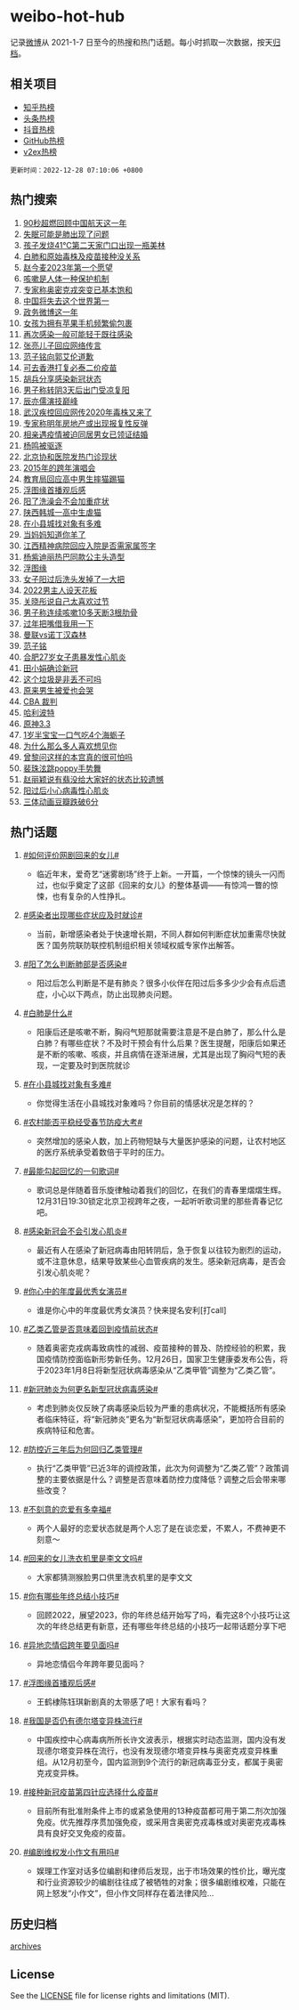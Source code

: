 # weibo-hot-hub

记录[微博](https://www.weibo.com)从 2021-1-7 日至今的热搜和热门话题。每小时抓取一次数据，按天[归档](archives)。

## 相关项目

- [知乎热榜](https://github.com/lonnyzhang423/zhihu-hot-hub)
- [头条热榜](https://github.com/lonnyzhang423/toutiao-hot-hub)
- [抖音热榜](https://github.com/lonnyzhang423/douyin-hot-hub)
- [GitHub热榜](https://github.com/lonnyzhang423/github-hot-hub)
- [v2ex热榜](https://github.com/lonnyzhang423/v2ex-hot-hub)


`更新时间：2022-12-28 07:10:06 +0800`

## 热门搜索

1. [90秒超燃回顾中国航天这一年](https://m.weibo.cn/search?containerid=100103type%3D1%26t%3D10%26q%3D%2390%E7%A7%92%E8%B6%85%E7%87%83%E5%9B%9E%E9%A1%BE%E4%B8%AD%E5%9B%BD%E8%88%AA%E5%A4%A9%E8%BF%99%E4%B8%80%E5%B9%B4%23&stream_entry_id=51&isnewpage=1&extparam=seat%3D1%26pos%3D0%26cate%3D10103%26filter_type%3Drealtimehot%26dgr%3D0%26c_type%3D51%26display_time%3D1672182605%26pre_seqid%3D16721826050980258182356&luicode=10000011&lfid=106003type%253D25%2526t%253D3%2526disable_hot%253D1%2526filter_type%253Drealtimehot)
1. [失眠可能是肺出现了问题](https://m.weibo.cn/search?containerid=100103type%3D1%26t%3D10%26q%3D%23%E5%A4%B1%E7%9C%A0%E5%8F%AF%E8%83%BD%E6%98%AF%E8%82%BA%E5%87%BA%E7%8E%B0%E4%BA%86%E9%97%AE%E9%A2%98%23&stream_entry_id=31&isnewpage=1&extparam=seat%3D1%26stream_entry_id%3D31%26flag%3D0%26cate%3D5001%26filter_type%3Drealtimehot%26q%3D%2523%25E5%25A4%25B1%25E7%259C%25A0%25E5%258F%25AF%25E8%2583%25BD%25E6%2598%25AF%25E8%2582%25BA%25E5%2587%25BA%25E7%258E%25B0%25E4%25BA%2586%25E9%2597%25AE%25E9%25A2%2598%2523%26realpos%3D1%26dgr%3D0%26pos%3D0%26band_rank%3D1%26lcate%3D5001%26c_type%3D31%26display_time%3D1672182605%26pre_seqid%3D16721826050980258182356&luicode=10000011&lfid=106003type%253D25%2526t%253D3%2526disable_hot%253D1%2526filter_type%253Drealtimehot)
1. [孩子发烧41℃第二天家门口出现一瓶美林](https://m.weibo.cn/search?containerid=100103type%3D1%26t%3D10%26q%3D%23%E5%AD%A9%E5%AD%90%E5%8F%91%E7%83%A741%E2%84%83%E7%AC%AC%E4%BA%8C%E5%A4%A9%E5%AE%B6%E9%97%A8%E5%8F%A3%E5%87%BA%E7%8E%B0%E4%B8%80%E7%93%B6%E7%BE%8E%E6%9E%97%23&stream_entry_id=31&isnewpage=1&extparam=seat%3D1%26stream_entry_id%3D31%26flag%3D2%26cate%3D5001%26filter_type%3Drealtimehot%26q%3D%2523%25E5%25AD%25A9%25E5%25AD%2590%25E5%258F%2591%25E7%2583%25A741%25E2%2584%2583%25E7%25AC%25AC%25E4%25BA%258C%25E5%25A4%25A9%25E5%25AE%25B6%25E9%2597%25A8%25E5%258F%25A3%25E5%2587%25BA%25E7%258E%25B0%25E4%25B8%2580%25E7%2593%25B6%25E7%25BE%258E%25E6%259E%2597%2523%26realpos%3D2%26dgr%3D0%26pos%3D1%26band_rank%3D2%26lcate%3D5001%26c_type%3D31%26display_time%3D1672182605%26pre_seqid%3D16721826050980258182356&luicode=10000011&lfid=106003type%253D25%2526t%253D3%2526disable_hot%253D1%2526filter_type%253Drealtimehot)
1. [白肺和原始毒株及疫苗接种没关系](https://m.weibo.cn/search?containerid=100103type%3D1%26t%3D10%26q%3D%23%E7%99%BD%E8%82%BA%E5%92%8C%E5%8E%9F%E5%A7%8B%E6%AF%92%E6%A0%AA%E5%8F%8A%E7%96%AB%E8%8B%97%E6%8E%A5%E7%A7%8D%E6%B2%A1%E5%85%B3%E7%B3%BB%23&stream_entry_id=31&isnewpage=1&extparam=seat%3D1%26stream_entry_id%3D31%26flag%3D0%26cate%3D5001%26filter_type%3Drealtimehot%26q%3D%2523%25E7%2599%25BD%25E8%2582%25BA%25E5%2592%258C%25E5%258E%259F%25E5%25A7%258B%25E6%25AF%2592%25E6%25A0%25AA%25E5%258F%258A%25E7%2596%25AB%25E8%258B%2597%25E6%258E%25A5%25E7%25A7%258D%25E6%25B2%25A1%25E5%2585%25B3%25E7%25B3%25BB%2523%26realpos%3D3%26dgr%3D0%26pos%3D2%26band_rank%3D3%26lcate%3D5001%26c_type%3D31%26display_time%3D1672182605%26pre_seqid%3D16721826050980258182356&luicode=10000011&lfid=106003type%253D25%2526t%253D3%2526disable_hot%253D1%2526filter_type%253Drealtimehot)
1. [赵今麦2023年第一个愿望](https://m.weibo.cn/search?containerid=100103type%3D1%26t%3D10%26q%3D%23%E8%B5%B5%E4%BB%8A%E9%BA%A62023%E5%B9%B4%E7%AC%AC%E4%B8%80%E4%B8%AA%E6%84%BF%E6%9C%9B%23&stream_entry_id=31&isnewpage=1&extparam=seat%3D1%26stream_entry_id%3D31%26cate%3D5001%26filter_type%3Drealtimehot%26q%3D%2523%25E8%25B5%25B5%25E4%25BB%258A%25E9%25BA%25A62023%25E5%25B9%25B4%25E7%25AC%25AC%25E4%25B8%2580%25E4%25B8%25AA%25E6%2584%25BF%25E6%259C%259B%2523%26dgr%3D0%26adid%3D176457%26pos%3D3%26band_rank%3D4%26topic_ad%3D1%26lcate%3D5001%26c_type%3D31%26display_time%3D1672182605%26pre_seqid%3D16721826050980258182356&luicode=10000011&lfid=106003type%253D25%2526t%253D3%2526disable_hot%253D1%2526filter_type%253Drealtimehot)
1. [咳嗽是人体一种保护机制](https://m.weibo.cn/search?containerid=100103type%3D1%26t%3D10%26q%3D%23%E5%92%B3%E5%97%BD%E6%98%AF%E4%BA%BA%E4%BD%93%E4%B8%80%E7%A7%8D%E4%BF%9D%E6%8A%A4%E6%9C%BA%E5%88%B6%23&stream_entry_id=31&isnewpage=1&extparam=seat%3D1%26stream_entry_id%3D31%26flag%3D1%26cate%3D5001%26filter_type%3Drealtimehot%26q%3D%2523%25E5%2592%25B3%25E5%2597%25BD%25E6%2598%25AF%25E4%25BA%25BA%25E4%25BD%2593%25E4%25B8%2580%25E7%25A7%258D%25E4%25BF%259D%25E6%258A%25A4%25E6%259C%25BA%25E5%2588%25B6%2523%26realpos%3D4%26dgr%3D0%26pos%3D4%26band_rank%3D4%26lcate%3D5001%26c_type%3D31%26display_time%3D1672182605%26pre_seqid%3D16721826050980258182356&luicode=10000011&lfid=106003type%253D25%2526t%253D3%2526disable_hot%253D1%2526filter_type%253Drealtimehot)
1. [专家称奥密克戎突变已基本饱和](https://m.weibo.cn/search?containerid=100103type%3D1%26t%3D10%26q%3D%23%E4%B8%93%E5%AE%B6%E7%A7%B0%E5%A5%A5%E5%AF%86%E5%85%8B%E6%88%8E%E7%AA%81%E5%8F%98%E5%B7%B2%E5%9F%BA%E6%9C%AC%E9%A5%B1%E5%92%8C%23&stream_entry_id=31&isnewpage=1&extparam=seat%3D1%26stream_entry_id%3D31%26flag%3D0%26cate%3D5001%26filter_type%3Drealtimehot%26q%3D%2523%25E4%25B8%2593%25E5%25AE%25B6%25E7%25A7%25B0%25E5%25A5%25A5%25E5%25AF%2586%25E5%2585%258B%25E6%2588%258E%25E7%25AA%2581%25E5%258F%2598%25E5%25B7%25B2%25E5%259F%25BA%25E6%259C%25AC%25E9%25A5%25B1%25E5%2592%258C%2523%26realpos%3D5%26dgr%3D0%26pos%3D5%26band_rank%3D5%26lcate%3D5001%26c_type%3D31%26display_time%3D1672182605%26pre_seqid%3D16721826050980258182356&luicode=10000011&lfid=106003type%253D25%2526t%253D3%2526disable_hot%253D1%2526filter_type%253Drealtimehot)
1. [中国将失去这个世界第一](https://m.weibo.cn/search?containerid=100103type%3D1%26t%3D10%26q%3D%23%E4%B8%AD%E5%9B%BD%E5%B0%86%E5%A4%B1%E5%8E%BB%E8%BF%99%E4%B8%AA%E4%B8%96%E7%95%8C%E7%AC%AC%E4%B8%80%23&stream_entry_id=31&isnewpage=1&extparam=seat%3D1%26stream_entry_id%3D31%26flag%3D2%26cate%3D5001%26filter_type%3Drealtimehot%26q%3D%2523%25E4%25B8%25AD%25E5%259B%25BD%25E5%25B0%2586%25E5%25A4%25B1%25E5%258E%25BB%25E8%25BF%2599%25E4%25B8%25AA%25E4%25B8%2596%25E7%2595%258C%25E7%25AC%25AC%25E4%25B8%2580%2523%26realpos%3D6%26dgr%3D0%26pos%3D6%26band_rank%3D6%26lcate%3D5001%26c_type%3D31%26display_time%3D1672182605%26pre_seqid%3D16721826050980258182356&luicode=10000011&lfid=106003type%253D25%2526t%253D3%2526disable_hot%253D1%2526filter_type%253Drealtimehot)
1. [政务微博这一年](https://m.weibo.cn/search?containerid=100103type%3D1%26t%3D10%26q%3D%23%E6%94%BF%E5%8A%A1%E5%BE%AE%E5%8D%9A%E8%BF%99%E4%B8%80%E5%B9%B4%23&stream_entry_id=31&isnewpage=1&extparam=seat%3D1%26stream_entry_id%3D31%26cate%3D5001%26filter_type%3Drealtimehot%26q%3D%2523%25E6%2594%25BF%25E5%258A%25A1%25E5%25BE%25AE%25E5%258D%259A%25E8%25BF%2599%25E4%25B8%2580%25E5%25B9%25B4%2523%26dgr%3D0%26adid%3D176443%26pos%3D7%26band_rank%3D7%26lcate%3D5001%26c_type%3D31%26display_time%3D1672182605%26pre_seqid%3D16721826050980258182356&luicode=10000011&lfid=106003type%253D25%2526t%253D3%2526disable_hot%253D1%2526filter_type%253Drealtimehot)
1. [女孩为拥有苹果手机频繁偷包裹](https://m.weibo.cn/search?containerid=100103type%3D1%26t%3D10%26q%3D%23%E5%A5%B3%E5%AD%A9%E4%B8%BA%E6%8B%A5%E6%9C%89%E8%8B%B9%E6%9E%9C%E6%89%8B%E6%9C%BA%E9%A2%91%E7%B9%81%E5%81%B7%E5%8C%85%E8%A3%B9%23&stream_entry_id=31&isnewpage=1&extparam=seat%3D1%26stream_entry_id%3D31%26flag%3D0%26cate%3D5001%26filter_type%3Drealtimehot%26q%3D%2523%25E5%25A5%25B3%25E5%25AD%25A9%25E4%25B8%25BA%25E6%258B%25A5%25E6%259C%2589%25E8%258B%25B9%25E6%259E%259C%25E6%2589%258B%25E6%259C%25BA%25E9%25A2%2591%25E7%25B9%2581%25E5%2581%25B7%25E5%258C%2585%25E8%25A3%25B9%2523%26realpos%3D7%26dgr%3D0%26pos%3D8%26band_rank%3D7%26lcate%3D5001%26c_type%3D31%26display_time%3D1672182605%26pre_seqid%3D16721826050980258182356&luicode=10000011&lfid=106003type%253D25%2526t%253D3%2526disable_hot%253D1%2526filter_type%253Drealtimehot)
1. [再次感染一般可能轻于既往感染](https://m.weibo.cn/search?containerid=100103type%3D1%26t%3D10%26q%3D%23%E5%86%8D%E6%AC%A1%E6%84%9F%E6%9F%93%E4%B8%80%E8%88%AC%E5%8F%AF%E8%83%BD%E8%BD%BB%E4%BA%8E%E6%97%A2%E5%BE%80%E6%84%9F%E6%9F%93%23&stream_entry_id=31&isnewpage=1&extparam=seat%3D1%26stream_entry_id%3D31%26flag%3D0%26cate%3D5001%26filter_type%3Drealtimehot%26q%3D%2523%25E5%2586%258D%25E6%25AC%25A1%25E6%2584%259F%25E6%259F%2593%25E4%25B8%2580%25E8%2588%25AC%25E5%258F%25AF%25E8%2583%25BD%25E8%25BD%25BB%25E4%25BA%258E%25E6%2597%25A2%25E5%25BE%2580%25E6%2584%259F%25E6%259F%2593%2523%26realpos%3D8%26dgr%3D0%26pos%3D9%26band_rank%3D8%26lcate%3D5001%26c_type%3D31%26display_time%3D1672182605%26pre_seqid%3D16721826050980258182356&luicode=10000011&lfid=106003type%253D25%2526t%253D3%2526disable_hot%253D1%2526filter_type%253Drealtimehot)
1. [张亮儿子回应网络传言](https://m.weibo.cn/search?containerid=100103type%3D1%26t%3D10%26q%3D%23%E5%BC%A0%E4%BA%AE%E5%84%BF%E5%AD%90%E5%9B%9E%E5%BA%94%E7%BD%91%E7%BB%9C%E4%BC%A0%E8%A8%80%23&stream_entry_id=31&isnewpage=1&extparam=seat%3D1%26stream_entry_id%3D31%26flag%3D2%26cate%3D5001%26filter_type%3Drealtimehot%26q%3D%2523%25E5%25BC%25A0%25E4%25BA%25AE%25E5%2584%25BF%25E5%25AD%2590%25E5%259B%259E%25E5%25BA%2594%25E7%25BD%2591%25E7%25BB%259C%25E4%25BC%25A0%25E8%25A8%2580%2523%26realpos%3D9%26dgr%3D0%26pos%3D10%26band_rank%3D9%26lcate%3D5001%26c_type%3D31%26display_time%3D1672182605%26pre_seqid%3D16721826050980258182356&luicode=10000011&lfid=106003type%253D25%2526t%253D3%2526disable_hot%253D1%2526filter_type%253Drealtimehot)
1. [范子铭向郭艾伦道歉](https://m.weibo.cn/search?containerid=100103type%3D1%26t%3D10%26q%3D%23%E8%8C%83%E5%AD%90%E9%93%AD%E5%90%91%E9%83%AD%E8%89%BE%E4%BC%A6%E9%81%93%E6%AD%89%23&stream_entry_id=31&isnewpage=1&extparam=seat%3D1%26stream_entry_id%3D31%26flag%3D0%26cate%3D5001%26filter_type%3Drealtimehot%26q%3D%2523%25E8%258C%2583%25E5%25AD%2590%25E9%2593%25AD%25E5%2590%2591%25E9%2583%25AD%25E8%2589%25BE%25E4%25BC%25A6%25E9%2581%2593%25E6%25AD%2589%2523%26realpos%3D10%26dgr%3D0%26pos%3D11%26band_rank%3D10%26lcate%3D5001%26c_type%3D31%26display_time%3D1672182605%26pre_seqid%3D16721826050980258182356&luicode=10000011&lfid=106003type%253D25%2526t%253D3%2526disable_hot%253D1%2526filter_type%253Drealtimehot)
1. [可去香港打复必泰二价疫苗](https://m.weibo.cn/search?containerid=100103type%3D1%26t%3D10%26q%3D%23%E5%8F%AF%E5%8E%BB%E9%A6%99%E6%B8%AF%E6%89%93%E5%A4%8D%E5%BF%85%E6%B3%B0%E4%BA%8C%E4%BB%B7%E7%96%AB%E8%8B%97%23&stream_entry_id=31&isnewpage=1&extparam=seat%3D1%26stream_entry_id%3D31%26flag%3D1%26cate%3D5001%26filter_type%3Drealtimehot%26q%3D%2523%25E5%258F%25AF%25E5%258E%25BB%25E9%25A6%2599%25E6%25B8%25AF%25E6%2589%2593%25E5%25A4%258D%25E5%25BF%2585%25E6%25B3%25B0%25E4%25BA%258C%25E4%25BB%25B7%25E7%2596%25AB%25E8%258B%2597%2523%26realpos%3D11%26dgr%3D0%26pos%3D12%26band_rank%3D11%26lcate%3D5001%26c_type%3D31%26display_time%3D1672182605%26pre_seqid%3D16721826050980258182356&luicode=10000011&lfid=106003type%253D25%2526t%253D3%2526disable_hot%253D1%2526filter_type%253Drealtimehot)
1. [胡兵分享感染新冠状态](https://m.weibo.cn/search?containerid=100103type%3D1%26t%3D10%26q%3D%23%E8%83%A1%E5%85%B5%E5%88%86%E4%BA%AB%E6%84%9F%E6%9F%93%E6%96%B0%E5%86%A0%E7%8A%B6%E6%80%81%23&stream_entry_id=31&isnewpage=1&extparam=seat%3D1%26stream_entry_id%3D31%26flag%3D1%26cate%3D5001%26filter_type%3Drealtimehot%26q%3D%2523%25E8%2583%25A1%25E5%2585%25B5%25E5%2588%2586%25E4%25BA%25AB%25E6%2584%259F%25E6%259F%2593%25E6%2596%25B0%25E5%2586%25A0%25E7%258A%25B6%25E6%2580%2581%2523%26realpos%3D12%26dgr%3D0%26pos%3D13%26band_rank%3D12%26lcate%3D5001%26c_type%3D31%26display_time%3D1672182605%26pre_seqid%3D16721826050980258182356&luicode=10000011&lfid=106003type%253D25%2526t%253D3%2526disable_hot%253D1%2526filter_type%253Drealtimehot)
1. [男子称转阴3天后出门受凉复阳](https://m.weibo.cn/search?containerid=100103type%3D1%26t%3D10%26q%3D%23%E7%94%B7%E5%AD%90%E7%A7%B0%E8%BD%AC%E9%98%B43%E5%A4%A9%E5%90%8E%E5%87%BA%E9%97%A8%E5%8F%97%E5%87%89%E5%A4%8D%E9%98%B3%23&stream_entry_id=31&isnewpage=1&extparam=seat%3D1%26stream_entry_id%3D31%26flag%3D0%26cate%3D5001%26filter_type%3Drealtimehot%26q%3D%2523%25E7%2594%25B7%25E5%25AD%2590%25E7%25A7%25B0%25E8%25BD%25AC%25E9%2598%25B43%25E5%25A4%25A9%25E5%2590%258E%25E5%2587%25BA%25E9%2597%25A8%25E5%258F%2597%25E5%2587%2589%25E5%25A4%258D%25E9%2598%25B3%2523%26realpos%3D13%26dgr%3D0%26pos%3D14%26band_rank%3D13%26lcate%3D5001%26c_type%3D31%26display_time%3D1672182605%26pre_seqid%3D16721826050980258182356&luicode=10000011&lfid=106003type%253D25%2526t%253D3%2526disable_hot%253D1%2526filter_type%253Drealtimehot)
1. [辰亦儒演技巅峰](https://m.weibo.cn/search?containerid=100103type%3D1%26t%3D10%26q%3D%23%E8%BE%B0%E4%BA%A6%E5%84%92%E6%BC%94%E6%8A%80%E5%B7%85%E5%B3%B0%23&stream_entry_id=31&isnewpage=1&extparam=seat%3D1%26stream_entry_id%3D31%26flag%3D0%26cate%3D5001%26filter_type%3Drealtimehot%26q%3D%2523%25E8%25BE%25B0%25E4%25BA%25A6%25E5%2584%2592%25E6%25BC%2594%25E6%258A%2580%25E5%25B7%2585%25E5%25B3%25B0%2523%26realpos%3D14%26dgr%3D0%26pos%3D15%26band_rank%3D14%26lcate%3D5001%26c_type%3D31%26display_time%3D1672182605%26pre_seqid%3D16721826050980258182356&luicode=10000011&lfid=106003type%253D25%2526t%253D3%2526disable_hot%253D1%2526filter_type%253Drealtimehot)
1. [武汉疾控回应网传2020年毒株又来了](https://m.weibo.cn/search?containerid=100103type%3D1%26t%3D10%26q%3D%23%E6%AD%A6%E6%B1%89%E7%96%BE%E6%8E%A7%E5%9B%9E%E5%BA%94%E7%BD%91%E4%BC%A02020%E5%B9%B4%E6%AF%92%E6%A0%AA%E5%8F%88%E6%9D%A5%E4%BA%86%23&stream_entry_id=31&isnewpage=1&extparam=seat%3D1%26stream_entry_id%3D31%26flag%3D0%26cate%3D5001%26filter_type%3Drealtimehot%26q%3D%2523%25E6%25AD%25A6%25E6%25B1%2589%25E7%2596%25BE%25E6%258E%25A7%25E5%259B%259E%25E5%25BA%2594%25E7%25BD%2591%25E4%25BC%25A02020%25E5%25B9%25B4%25E6%25AF%2592%25E6%25A0%25AA%25E5%258F%2588%25E6%259D%25A5%25E4%25BA%2586%2523%26realpos%3D15%26dgr%3D0%26pos%3D16%26band_rank%3D15%26lcate%3D5001%26c_type%3D31%26display_time%3D1672182605%26pre_seqid%3D16721826050980258182356&luicode=10000011&lfid=106003type%253D25%2526t%253D3%2526disable_hot%253D1%2526filter_type%253Drealtimehot)
1. [专家称明年房地产或出现报复性反弹](https://m.weibo.cn/search?containerid=100103type%3D1%26t%3D10%26q%3D%23%E4%B8%93%E5%AE%B6%E7%A7%B0%E6%98%8E%E5%B9%B4%E6%88%BF%E5%9C%B0%E4%BA%A7%E6%88%96%E5%87%BA%E7%8E%B0%E6%8A%A5%E5%A4%8D%E6%80%A7%E5%8F%8D%E5%BC%B9%23&stream_entry_id=31&isnewpage=1&extparam=seat%3D1%26stream_entry_id%3D31%26flag%3D0%26cate%3D5001%26filter_type%3Drealtimehot%26q%3D%2523%25E4%25B8%2593%25E5%25AE%25B6%25E7%25A7%25B0%25E6%2598%258E%25E5%25B9%25B4%25E6%2588%25BF%25E5%259C%25B0%25E4%25BA%25A7%25E6%2588%2596%25E5%2587%25BA%25E7%258E%25B0%25E6%258A%25A5%25E5%25A4%258D%25E6%2580%25A7%25E5%258F%258D%25E5%25BC%25B9%2523%26realpos%3D16%26dgr%3D0%26pos%3D17%26band_rank%3D16%26lcate%3D5001%26c_type%3D31%26display_time%3D1672182605%26pre_seqid%3D16721826050980258182356&luicode=10000011&lfid=106003type%253D25%2526t%253D3%2526disable_hot%253D1%2526filter_type%253Drealtimehot)
1. [相亲遇疫情被迫同居男女已领证结婚](https://m.weibo.cn/search?containerid=100103type%3D1%26t%3D10%26q%3D%23%E7%9B%B8%E4%BA%B2%E9%81%87%E7%96%AB%E6%83%85%E8%A2%AB%E8%BF%AB%E5%90%8C%E5%B1%85%E7%94%B7%E5%A5%B3%E5%B7%B2%E9%A2%86%E8%AF%81%E7%BB%93%E5%A9%9A%23&stream_entry_id=31&isnewpage=1&extparam=seat%3D1%26stream_entry_id%3D31%26flag%3D0%26cate%3D5001%26filter_type%3Drealtimehot%26q%3D%2523%25E7%259B%25B8%25E4%25BA%25B2%25E9%2581%2587%25E7%2596%25AB%25E6%2583%2585%25E8%25A2%25AB%25E8%25BF%25AB%25E5%2590%258C%25E5%25B1%2585%25E7%2594%25B7%25E5%25A5%25B3%25E5%25B7%25B2%25E9%25A2%2586%25E8%25AF%2581%25E7%25BB%2593%25E5%25A9%259A%2523%26realpos%3D17%26dgr%3D0%26pos%3D18%26band_rank%3D17%26lcate%3D5001%26c_type%3D31%26display_time%3D1672182605%26pre_seqid%3D16721826050980258182356&luicode=10000011&lfid=106003type%253D25%2526t%253D3%2526disable_hot%253D1%2526filter_type%253Drealtimehot)
1. [杨鸣被驱逐](https://m.weibo.cn/search?containerid=100103type%3D1%26t%3D10%26q%3D%23%E6%9D%A8%E9%B8%A3%E8%A2%AB%E9%A9%B1%E9%80%90%23&stream_entry_id=31&isnewpage=1&extparam=seat%3D1%26stream_entry_id%3D31%26flag%3D0%26cate%3D5001%26filter_type%3Drealtimehot%26q%3D%2523%25E6%259D%25A8%25E9%25B8%25A3%25E8%25A2%25AB%25E9%25A9%25B1%25E9%2580%2590%2523%26realpos%3D18%26dgr%3D0%26pos%3D19%26band_rank%3D18%26lcate%3D5001%26c_type%3D31%26display_time%3D1672182605%26pre_seqid%3D16721826050980258182356&luicode=10000011&lfid=106003type%253D25%2526t%253D3%2526disable_hot%253D1%2526filter_type%253Drealtimehot)
1. [北京协和医院发热门诊现状](https://m.weibo.cn/search?containerid=100103type%3D1%26t%3D10%26q%3D%23%E5%8C%97%E4%BA%AC%E5%8D%8F%E5%92%8C%E5%8C%BB%E9%99%A2%E5%8F%91%E7%83%AD%E9%97%A8%E8%AF%8A%E7%8E%B0%E7%8A%B6%23&stream_entry_id=31&isnewpage=1&extparam=seat%3D1%26stream_entry_id%3D31%26flag%3D0%26cate%3D5001%26filter_type%3Drealtimehot%26q%3D%2523%25E5%258C%2597%25E4%25BA%25AC%25E5%258D%258F%25E5%2592%258C%25E5%258C%25BB%25E9%2599%25A2%25E5%258F%2591%25E7%2583%25AD%25E9%2597%25A8%25E8%25AF%258A%25E7%258E%25B0%25E7%258A%25B6%2523%26realpos%3D19%26dgr%3D0%26pos%3D20%26band_rank%3D19%26lcate%3D5001%26c_type%3D31%26display_time%3D1672182605%26pre_seqid%3D16721826050980258182356&luicode=10000011&lfid=106003type%253D25%2526t%253D3%2526disable_hot%253D1%2526filter_type%253Drealtimehot)
1. [2015年的跨年演唱会](https://m.weibo.cn/search?containerid=100103type%3D1%26t%3D10%26q%3D%232015%E5%B9%B4%E7%9A%84%E8%B7%A8%E5%B9%B4%E6%BC%94%E5%94%B1%E4%BC%9A%23&stream_entry_id=31&isnewpage=1&extparam=seat%3D1%26stream_entry_id%3D31%26flag%3D0%26cate%3D5001%26filter_type%3Drealtimehot%26q%3D%25232015%25E5%25B9%25B4%25E7%259A%2584%25E8%25B7%25A8%25E5%25B9%25B4%25E6%25BC%2594%25E5%2594%25B1%25E4%25BC%259A%2523%26realpos%3D20%26dgr%3D0%26pos%3D21%26band_rank%3D20%26lcate%3D5001%26c_type%3D31%26display_time%3D1672182605%26pre_seqid%3D16721826050980258182356&luicode=10000011&lfid=106003type%253D25%2526t%253D3%2526disable_hot%253D1%2526filter_type%253Drealtimehot)
1. [教育局回应高中男生摔猫踢猫](https://m.weibo.cn/search?containerid=100103type%3D1%26t%3D10%26q%3D%23%E6%95%99%E8%82%B2%E5%B1%80%E5%9B%9E%E5%BA%94%E9%AB%98%E4%B8%AD%E7%94%B7%E7%94%9F%E6%91%94%E7%8C%AB%E8%B8%A2%E7%8C%AB%23&stream_entry_id=31&isnewpage=1&extparam=seat%3D1%26stream_entry_id%3D31%26flag%3D0%26cate%3D5001%26filter_type%3Drealtimehot%26q%3D%2523%25E6%2595%2599%25E8%2582%25B2%25E5%25B1%2580%25E5%259B%259E%25E5%25BA%2594%25E9%25AB%2598%25E4%25B8%25AD%25E7%2594%25B7%25E7%2594%259F%25E6%2591%2594%25E7%258C%25AB%25E8%25B8%25A2%25E7%258C%25AB%2523%26realpos%3D21%26dgr%3D0%26pos%3D22%26band_rank%3D21%26lcate%3D5001%26c_type%3D31%26display_time%3D1672182605%26pre_seqid%3D16721826050980258182356&luicode=10000011&lfid=106003type%253D25%2526t%253D3%2526disable_hot%253D1%2526filter_type%253Drealtimehot)
1. [浮图缘首播观后感](https://m.weibo.cn/search?containerid=100103type%3D1%26t%3D10%26q%3D%23%E6%B5%AE%E5%9B%BE%E7%BC%98%E9%A6%96%E6%92%AD%E8%A7%82%E5%90%8E%E6%84%9F%23&stream_entry_id=31&isnewpage=1&extparam=seat%3D1%26stream_entry_id%3D31%26flag%3D0%26cate%3D5001%26filter_type%3Drealtimehot%26q%3D%2523%25E6%25B5%25AE%25E5%259B%25BE%25E7%25BC%2598%25E9%25A6%2596%25E6%2592%25AD%25E8%25A7%2582%25E5%2590%258E%25E6%2584%259F%2523%26realpos%3D22%26dgr%3D0%26pos%3D23%26band_rank%3D22%26lcate%3D5001%26c_type%3D31%26display_time%3D1672182605%26pre_seqid%3D16721826050980258182356&luicode=10000011&lfid=106003type%253D25%2526t%253D3%2526disable_hot%253D1%2526filter_type%253Drealtimehot)
1. [阳了洗澡会不会加重症状](https://m.weibo.cn/search?containerid=100103type%3D1%26t%3D10%26q%3D%23%E9%98%B3%E4%BA%86%E6%B4%97%E6%BE%A1%E4%BC%9A%E4%B8%8D%E4%BC%9A%E5%8A%A0%E9%87%8D%E7%97%87%E7%8A%B6%23&stream_entry_id=31&isnewpage=1&extparam=seat%3D1%26stream_entry_id%3D31%26flag%3D0%26cate%3D5001%26filter_type%3Drealtimehot%26q%3D%2523%25E9%2598%25B3%25E4%25BA%2586%25E6%25B4%2597%25E6%25BE%25A1%25E4%25BC%259A%25E4%25B8%258D%25E4%25BC%259A%25E5%258A%25A0%25E9%2587%258D%25E7%2597%2587%25E7%258A%25B6%2523%26realpos%3D23%26dgr%3D0%26pos%3D24%26band_rank%3D23%26lcate%3D5001%26c_type%3D31%26display_time%3D1672182605%26pre_seqid%3D16721826050980258182356&luicode=10000011&lfid=106003type%253D25%2526t%253D3%2526disable_hot%253D1%2526filter_type%253Drealtimehot)
1. [陕西韩城一高中生虐猫](https://m.weibo.cn/search?containerid=100103type%3D1%26t%3D10%26q%3D%23%E9%99%95%E8%A5%BF%E9%9F%A9%E5%9F%8E%E4%B8%80%E9%AB%98%E4%B8%AD%E7%94%9F%E8%99%90%E7%8C%AB%23&stream_entry_id=31&isnewpage=1&extparam=seat%3D1%26stream_entry_id%3D31%26flag%3D0%26cate%3D5001%26filter_type%3Drealtimehot%26q%3D%2523%25E9%2599%2595%25E8%25A5%25BF%25E9%259F%25A9%25E5%259F%258E%25E4%25B8%2580%25E9%25AB%2598%25E4%25B8%25AD%25E7%2594%259F%25E8%2599%2590%25E7%258C%25AB%2523%26realpos%3D24%26dgr%3D0%26pos%3D25%26band_rank%3D24%26lcate%3D5001%26c_type%3D31%26display_time%3D1672182605%26pre_seqid%3D16721826050980258182356&luicode=10000011&lfid=106003type%253D25%2526t%253D3%2526disable_hot%253D1%2526filter_type%253Drealtimehot)
1. [在小县城找对象有多难](https://m.weibo.cn/search?containerid=100103type%3D1%26t%3D10%26q%3D%23%E5%9C%A8%E5%B0%8F%E5%8E%BF%E5%9F%8E%E6%89%BE%E5%AF%B9%E8%B1%A1%E6%9C%89%E5%A4%9A%E9%9A%BE%23&stream_entry_id=31&isnewpage=1&extparam=seat%3D1%26stream_entry_id%3D31%26flag%3D0%26cate%3D5001%26filter_type%3Drealtimehot%26q%3D%2523%25E5%259C%25A8%25E5%25B0%258F%25E5%258E%25BF%25E5%259F%258E%25E6%2589%25BE%25E5%25AF%25B9%25E8%25B1%25A1%25E6%259C%2589%25E5%25A4%259A%25E9%259A%25BE%2523%26realpos%3D25%26dgr%3D0%26pos%3D26%26band_rank%3D25%26lcate%3D5001%26c_type%3D31%26display_time%3D1672182605%26pre_seqid%3D16721826050980258182356&luicode=10000011&lfid=106003type%253D25%2526t%253D3%2526disable_hot%253D1%2526filter_type%253Drealtimehot)
1. [当妈妈知道你羊了](https://m.weibo.cn/search?containerid=100103type%3D1%26t%3D10%26q%3D%23%E5%BD%93%E5%A6%88%E5%A6%88%E7%9F%A5%E9%81%93%E4%BD%A0%E7%BE%8A%E4%BA%86%23&stream_entry_id=31&isnewpage=1&extparam=seat%3D1%26stream_entry_id%3D31%26flag%3D0%26cate%3D5001%26filter_type%3Drealtimehot%26q%3D%2523%25E5%25BD%2593%25E5%25A6%2588%25E5%25A6%2588%25E7%259F%25A5%25E9%2581%2593%25E4%25BD%25A0%25E7%25BE%258A%25E4%25BA%2586%2523%26realpos%3D26%26dgr%3D0%26pos%3D27%26band_rank%3D26%26lcate%3D5001%26c_type%3D31%26display_time%3D1672182605%26pre_seqid%3D16721826050980258182356&luicode=10000011&lfid=106003type%253D25%2526t%253D3%2526disable_hot%253D1%2526filter_type%253Drealtimehot)
1. [江西精神病院回应入院是否需家属签字](https://m.weibo.cn/search?containerid=100103type%3D1%26t%3D10%26q%3D%23%E6%B1%9F%E8%A5%BF%E7%B2%BE%E7%A5%9E%E7%97%85%E9%99%A2%E5%9B%9E%E5%BA%94%E5%85%A5%E9%99%A2%E6%98%AF%E5%90%A6%E9%9C%80%E5%AE%B6%E5%B1%9E%E7%AD%BE%E5%AD%97%23&stream_entry_id=31&isnewpage=1&extparam=seat%3D1%26stream_entry_id%3D31%26flag%3D0%26cate%3D5001%26filter_type%3Drealtimehot%26q%3D%2523%25E6%25B1%259F%25E8%25A5%25BF%25E7%25B2%25BE%25E7%25A5%259E%25E7%2597%2585%25E9%2599%25A2%25E5%259B%259E%25E5%25BA%2594%25E5%2585%25A5%25E9%2599%25A2%25E6%2598%25AF%25E5%2590%25A6%25E9%259C%2580%25E5%25AE%25B6%25E5%25B1%259E%25E7%25AD%25BE%25E5%25AD%2597%2523%26realpos%3D27%26dgr%3D0%26pos%3D28%26band_rank%3D27%26lcate%3D5001%26c_type%3D31%26display_time%3D1672182605%26pre_seqid%3D16721826050980258182356&luicode=10000011&lfid=106003type%253D25%2526t%253D3%2526disable_hot%253D1%2526filter_type%253Drealtimehot)
1. [杨紫迪丽热巴同款公主头造型](https://m.weibo.cn/search?containerid=100103type%3D1%26t%3D10%26q%3D%23%E6%9D%A8%E7%B4%AB%E8%BF%AA%E4%B8%BD%E7%83%AD%E5%B7%B4%E5%90%8C%E6%AC%BE%E5%85%AC%E4%B8%BB%E5%A4%B4%E9%80%A0%E5%9E%8B%23&stream_entry_id=31&isnewpage=1&extparam=seat%3D1%26stream_entry_id%3D31%26flag%3D0%26cate%3D5001%26filter_type%3Drealtimehot%26q%3D%2523%25E6%259D%25A8%25E7%25B4%25AB%25E8%25BF%25AA%25E4%25B8%25BD%25E7%2583%25AD%25E5%25B7%25B4%25E5%2590%258C%25E6%25AC%25BE%25E5%2585%25AC%25E4%25B8%25BB%25E5%25A4%25B4%25E9%2580%25A0%25E5%259E%258B%2523%26realpos%3D28%26dgr%3D0%26pos%3D29%26band_rank%3D28%26lcate%3D5001%26c_type%3D31%26display_time%3D1672182605%26pre_seqid%3D16721826050980258182356&luicode=10000011&lfid=106003type%253D25%2526t%253D3%2526disable_hot%253D1%2526filter_type%253Drealtimehot)
1. [浮图缘](https://m.weibo.cn/search?containerid=100103type%3D1%26t%3D10%26q%3D%E6%B5%AE%E5%9B%BE%E7%BC%98&stream_entry_id=31&isnewpage=1&extparam=seat%3D1%26stream_entry_id%3D31%26flag%3D0%26cate%3D5001%26filter_type%3Drealtimehot%26q%3D%25E6%25B5%25AE%25E5%259B%25BE%25E7%25BC%2598%26realpos%3D29%26dgr%3D0%26pos%3D30%26band_rank%3D29%26lcate%3D5001%26c_type%3D31%26display_time%3D1672182605%26pre_seqid%3D16721826050980258182356&luicode=10000011&lfid=106003type%253D25%2526t%253D3%2526disable_hot%253D1%2526filter_type%253Drealtimehot)
1. [女子阳过后洗头发掉了一大把](https://m.weibo.cn/search?containerid=100103type%3D1%26t%3D10%26q%3D%23%E5%A5%B3%E5%AD%90%E9%98%B3%E8%BF%87%E5%90%8E%E6%B4%97%E5%A4%B4%E5%8F%91%E6%8E%89%E4%BA%86%E4%B8%80%E5%A4%A7%E6%8A%8A%23&stream_entry_id=31&isnewpage=1&extparam=seat%3D1%26stream_entry_id%3D31%26flag%3D0%26cate%3D5001%26filter_type%3Drealtimehot%26q%3D%2523%25E5%25A5%25B3%25E5%25AD%2590%25E9%2598%25B3%25E8%25BF%2587%25E5%2590%258E%25E6%25B4%2597%25E5%25A4%25B4%25E5%258F%2591%25E6%258E%2589%25E4%25BA%2586%25E4%25B8%2580%25E5%25A4%25A7%25E6%258A%258A%2523%26realpos%3D30%26dgr%3D0%26pos%3D31%26band_rank%3D30%26lcate%3D5001%26c_type%3D31%26display_time%3D1672182605%26pre_seqid%3D16721826050980258182356&luicode=10000011&lfid=106003type%253D25%2526t%253D3%2526disable_hot%253D1%2526filter_type%253Drealtimehot)
1. [2022男主人设天花板](https://m.weibo.cn/search?containerid=100103type%3D1%26t%3D10%26q%3D%232022%E7%94%B7%E4%B8%BB%E4%BA%BA%E8%AE%BE%E5%A4%A9%E8%8A%B1%E6%9D%BF%23&stream_entry_id=31&isnewpage=1&extparam=seat%3D1%26stream_entry_id%3D31%26flag%3D0%26cate%3D5001%26filter_type%3Drealtimehot%26q%3D%25232022%25E7%2594%25B7%25E4%25B8%25BB%25E4%25BA%25BA%25E8%25AE%25BE%25E5%25A4%25A9%25E8%258A%25B1%25E6%259D%25BF%2523%26realpos%3D31%26dgr%3D0%26pos%3D32%26band_rank%3D31%26lcate%3D5001%26c_type%3D31%26display_time%3D1672182605%26pre_seqid%3D16721826050980258182356&luicode=10000011&lfid=106003type%253D25%2526t%253D3%2526disable_hot%253D1%2526filter_type%253Drealtimehot)
1. [关晓彤说自己太喜欢过节](https://m.weibo.cn/search?containerid=100103type%3D1%26t%3D10%26q%3D%23%E5%85%B3%E6%99%93%E5%BD%A4%E8%AF%B4%E8%87%AA%E5%B7%B1%E5%A4%AA%E5%96%9C%E6%AC%A2%E8%BF%87%E8%8A%82%23&stream_entry_id=31&isnewpage=1&extparam=seat%3D1%26stream_entry_id%3D31%26flag%3D0%26cate%3D5001%26filter_type%3Drealtimehot%26q%3D%2523%25E5%2585%25B3%25E6%2599%2593%25E5%25BD%25A4%25E8%25AF%25B4%25E8%2587%25AA%25E5%25B7%25B1%25E5%25A4%25AA%25E5%2596%259C%25E6%25AC%25A2%25E8%25BF%2587%25E8%258A%2582%2523%26realpos%3D32%26dgr%3D0%26pos%3D33%26band_rank%3D32%26lcate%3D5001%26c_type%3D31%26display_time%3D1672182605%26pre_seqid%3D16721826050980258182356&luicode=10000011&lfid=106003type%253D25%2526t%253D3%2526disable_hot%253D1%2526filter_type%253Drealtimehot)
1. [男子称连续咳嗽10多天断3根肋骨](https://m.weibo.cn/search?containerid=100103type%3D1%26t%3D10%26q%3D%23%E7%94%B7%E5%AD%90%E7%A7%B0%E8%BF%9E%E7%BB%AD%E5%92%B3%E5%97%BD10%E5%A4%9A%E5%A4%A9%E6%96%AD3%E6%A0%B9%E8%82%8B%E9%AA%A8%23&stream_entry_id=31&isnewpage=1&extparam=seat%3D1%26stream_entry_id%3D31%26flag%3D0%26cate%3D5001%26filter_type%3Drealtimehot%26q%3D%2523%25E7%2594%25B7%25E5%25AD%2590%25E7%25A7%25B0%25E8%25BF%259E%25E7%25BB%25AD%25E5%2592%25B3%25E5%2597%25BD10%25E5%25A4%259A%25E5%25A4%25A9%25E6%2596%25AD3%25E6%25A0%25B9%25E8%2582%258B%25E9%25AA%25A8%2523%26realpos%3D33%26dgr%3D0%26pos%3D34%26band_rank%3D33%26lcate%3D5001%26c_type%3D31%26display_time%3D1672182605%26pre_seqid%3D16721826050980258182356&luicode=10000011&lfid=106003type%253D25%2526t%253D3%2526disable_hot%253D1%2526filter_type%253Drealtimehot)
1. [过年把嘴借我用一下](https://m.weibo.cn/search?containerid=100103type%3D1%26t%3D10%26q%3D%23%E8%BF%87%E5%B9%B4%E6%8A%8A%E5%98%B4%E5%80%9F%E6%88%91%E7%94%A8%E4%B8%80%E4%B8%8B%23&stream_entry_id=31&isnewpage=1&extparam=seat%3D1%26stream_entry_id%3D31%26flag%3D0%26cate%3D5001%26filter_type%3Drealtimehot%26q%3D%2523%25E8%25BF%2587%25E5%25B9%25B4%25E6%258A%258A%25E5%2598%25B4%25E5%2580%259F%25E6%2588%2591%25E7%2594%25A8%25E4%25B8%2580%25E4%25B8%258B%2523%26realpos%3D34%26dgr%3D0%26pos%3D35%26band_rank%3D34%26lcate%3D5001%26c_type%3D31%26display_time%3D1672182605%26pre_seqid%3D16721826050980258182356&luicode=10000011&lfid=106003type%253D25%2526t%253D3%2526disable_hot%253D1%2526filter_type%253Drealtimehot)
1. [曼联vs诺丁汉森林](https://m.weibo.cn/search?containerid=100103type%3D1%26t%3D10%26q%3D%23%E6%9B%BC%E8%81%94vs%E8%AF%BA%E4%B8%81%E6%B1%89%E6%A3%AE%E6%9E%97%23&stream_entry_id=31&isnewpage=1&extparam=seat%3D1%26stream_entry_id%3D31%26flag%3D0%26cate%3D5001%26filter_type%3Drealtimehot%26q%3D%2523%25E6%259B%25BC%25E8%2581%2594vs%25E8%25AF%25BA%25E4%25B8%2581%25E6%25B1%2589%25E6%25A3%25AE%25E6%259E%2597%2523%26realpos%3D35%26dgr%3D0%26pos%3D36%26band_rank%3D35%26lcate%3D5001%26c_type%3D31%26display_time%3D1672182605%26pre_seqid%3D16721826050980258182356&luicode=10000011&lfid=106003type%253D25%2526t%253D3%2526disable_hot%253D1%2526filter_type%253Drealtimehot)
1. [范子铭](https://m.weibo.cn/search?containerid=100103type%3D1%26t%3D10%26q%3D%E8%8C%83%E5%AD%90%E9%93%AD&stream_entry_id=31&isnewpage=1&extparam=seat%3D1%26stream_entry_id%3D31%26flag%3D0%26cate%3D5001%26filter_type%3Drealtimehot%26q%3D%25E8%258C%2583%25E5%25AD%2590%25E9%2593%25AD%26realpos%3D36%26dgr%3D0%26pos%3D37%26band_rank%3D36%26lcate%3D5001%26c_type%3D31%26display_time%3D1672182605%26pre_seqid%3D16721826050980258182356&luicode=10000011&lfid=106003type%253D25%2526t%253D3%2526disable_hot%253D1%2526filter_type%253Drealtimehot)
1. [合肥27岁女子患暴发性心肌炎](https://m.weibo.cn/search?containerid=100103type%3D1%26t%3D10%26q%3D%23%E5%90%88%E8%82%A527%E5%B2%81%E5%A5%B3%E5%AD%90%E6%82%A3%E6%9A%B4%E5%8F%91%E6%80%A7%E5%BF%83%E8%82%8C%E7%82%8E%23&stream_entry_id=31&isnewpage=1&extparam=seat%3D1%26stream_entry_id%3D31%26flag%3D0%26cate%3D5001%26filter_type%3Drealtimehot%26q%3D%2523%25E5%2590%2588%25E8%2582%25A527%25E5%25B2%2581%25E5%25A5%25B3%25E5%25AD%2590%25E6%2582%25A3%25E6%259A%25B4%25E5%258F%2591%25E6%2580%25A7%25E5%25BF%2583%25E8%2582%258C%25E7%2582%258E%2523%26realpos%3D37%26dgr%3D0%26pos%3D38%26band_rank%3D37%26lcate%3D5001%26c_type%3D31%26display_time%3D1672182605%26pre_seqid%3D16721826050980258182356&luicode=10000011&lfid=106003type%253D25%2526t%253D3%2526disable_hot%253D1%2526filter_type%253Drealtimehot)
1. [田小娟确诊新冠](https://m.weibo.cn/search?containerid=100103type%3D1%26t%3D10%26q%3D%23%E7%94%B0%E5%B0%8F%E5%A8%9F%E7%A1%AE%E8%AF%8A%E6%96%B0%E5%86%A0%23&stream_entry_id=31&isnewpage=1&extparam=seat%3D1%26stream_entry_id%3D31%26flag%3D0%26cate%3D5001%26filter_type%3Drealtimehot%26q%3D%2523%25E7%2594%25B0%25E5%25B0%258F%25E5%25A8%259F%25E7%25A1%25AE%25E8%25AF%258A%25E6%2596%25B0%25E5%2586%25A0%2523%26realpos%3D38%26dgr%3D0%26pos%3D39%26band_rank%3D38%26lcate%3D5001%26c_type%3D31%26display_time%3D1672182605%26pre_seqid%3D16721826050980258182356&luicode=10000011&lfid=106003type%253D25%2526t%253D3%2526disable_hot%253D1%2526filter_type%253Drealtimehot)
1. [这个垃圾是非丢不可吗](https://m.weibo.cn/search?containerid=100103type%3D1%26t%3D10%26q%3D%23%E8%BF%99%E4%B8%AA%E5%9E%83%E5%9C%BE%E6%98%AF%E9%9D%9E%E4%B8%A2%E4%B8%8D%E5%8F%AF%E5%90%97%23&stream_entry_id=31&isnewpage=1&extparam=seat%3D1%26stream_entry_id%3D31%26flag%3D0%26cate%3D5001%26filter_type%3Drealtimehot%26q%3D%2523%25E8%25BF%2599%25E4%25B8%25AA%25E5%259E%2583%25E5%259C%25BE%25E6%2598%25AF%25E9%259D%259E%25E4%25B8%25A2%25E4%25B8%258D%25E5%258F%25AF%25E5%2590%2597%2523%26realpos%3D39%26dgr%3D0%26pos%3D40%26band_rank%3D39%26lcate%3D5001%26c_type%3D31%26display_time%3D1672182605%26pre_seqid%3D16721826050980258182356&luicode=10000011&lfid=106003type%253D25%2526t%253D3%2526disable_hot%253D1%2526filter_type%253Drealtimehot)
1. [原来男生被爱也会哭](https://m.weibo.cn/search?containerid=100103type%3D1%26t%3D10%26q%3D%23%E5%8E%9F%E6%9D%A5%E7%94%B7%E7%94%9F%E8%A2%AB%E7%88%B1%E4%B9%9F%E4%BC%9A%E5%93%AD%23&stream_entry_id=31&isnewpage=1&extparam=seat%3D1%26stream_entry_id%3D31%26flag%3D0%26cate%3D5001%26filter_type%3Drealtimehot%26q%3D%2523%25E5%258E%259F%25E6%259D%25A5%25E7%2594%25B7%25E7%2594%259F%25E8%25A2%25AB%25E7%2588%25B1%25E4%25B9%259F%25E4%25BC%259A%25E5%2593%25AD%2523%26realpos%3D40%26dgr%3D0%26pos%3D41%26band_rank%3D40%26lcate%3D5001%26c_type%3D31%26display_time%3D1672182605%26pre_seqid%3D16721826050980258182356&luicode=10000011&lfid=106003type%253D25%2526t%253D3%2526disable_hot%253D1%2526filter_type%253Drealtimehot)
1. [CBA 裁判](https://m.weibo.cn/search?containerid=100103type%3D1%26t%3D10%26q%3DCBA+%E8%A3%81%E5%88%A4&stream_entry_id=31&isnewpage=1&extparam=seat%3D1%26stream_entry_id%3D31%26flag%3D0%26cate%3D5001%26filter_type%3Drealtimehot%26q%3DCBA%2520%25E8%25A3%2581%25E5%2588%25A4%26realpos%3D41%26dgr%3D0%26pos%3D42%26band_rank%3D41%26lcate%3D5001%26c_type%3D31%26display_time%3D1672182605%26pre_seqid%3D16721826050980258182356&luicode=10000011&lfid=106003type%253D25%2526t%253D3%2526disable_hot%253D1%2526filter_type%253Drealtimehot)
1. [哈利波特](https://m.weibo.cn/search?containerid=100103type%3D1%26t%3D10%26q%3D%E5%93%88%E5%88%A9%E6%B3%A2%E7%89%B9&stream_entry_id=31&isnewpage=1&extparam=seat%3D1%26stream_entry_id%3D31%26flag%3D0%26cate%3D5001%26filter_type%3Drealtimehot%26q%3D%25E5%2593%2588%25E5%2588%25A9%25E6%25B3%25A2%25E7%2589%25B9%26realpos%3D42%26dgr%3D0%26pos%3D43%26band_rank%3D42%26lcate%3D5001%26c_type%3D31%26display_time%3D1672182605%26pre_seqid%3D16721826050980258182356&luicode=10000011&lfid=106003type%253D25%2526t%253D3%2526disable_hot%253D1%2526filter_type%253Drealtimehot)
1. [原神3.3](https://m.weibo.cn/search?containerid=100103type%3D1%26t%3D10%26q%3D%23%E5%8E%9F%E7%A5%9E3.3%23&stream_entry_id=31&isnewpage=1&extparam=seat%3D1%26stream_entry_id%3D31%26flag%3D0%26cate%3D5001%26filter_type%3Drealtimehot%26q%3D%2523%25E5%258E%259F%25E7%25A5%259E3.3%2523%26realpos%3D43%26dgr%3D0%26pos%3D44%26band_rank%3D43%26lcate%3D5001%26c_type%3D31%26display_time%3D1672182605%26pre_seqid%3D16721826050980258182356&luicode=10000011&lfid=106003type%253D25%2526t%253D3%2526disable_hot%253D1%2526filter_type%253Drealtimehot)
1. [1岁半宝宝一口气吃4个海蛎子](https://m.weibo.cn/search?containerid=100103type%3D1%26t%3D10%26q%3D%231%E5%B2%81%E5%8D%8A%E5%AE%9D%E5%AE%9D%E4%B8%80%E5%8F%A3%E6%B0%94%E5%90%834%E4%B8%AA%E6%B5%B7%E8%9B%8E%E5%AD%90%23&stream_entry_id=31&isnewpage=1&extparam=seat%3D1%26stream_entry_id%3D31%26flag%3D0%26cate%3D5001%26filter_type%3Drealtimehot%26q%3D%25231%25E5%25B2%2581%25E5%258D%258A%25E5%25AE%259D%25E5%25AE%259D%25E4%25B8%2580%25E5%258F%25A3%25E6%25B0%2594%25E5%2590%25834%25E4%25B8%25AA%25E6%25B5%25B7%25E8%259B%258E%25E5%25AD%2590%2523%26realpos%3D44%26dgr%3D0%26pos%3D45%26band_rank%3D44%26lcate%3D5001%26c_type%3D31%26display_time%3D1672182605%26pre_seqid%3D16721826050980258182356&luicode=10000011&lfid=106003type%253D25%2526t%253D3%2526disable_hot%253D1%2526filter_type%253Drealtimehot)
1. [为什么那么多人喜欢想见你](https://m.weibo.cn/search?containerid=100103type%3D1%26t%3D10%26q%3D%23%E4%B8%BA%E4%BB%80%E4%B9%88%E9%82%A3%E4%B9%88%E5%A4%9A%E4%BA%BA%E5%96%9C%E6%AC%A2%E6%83%B3%E8%A7%81%E4%BD%A0%23&stream_entry_id=31&isnewpage=1&extparam=seat%3D1%26stream_entry_id%3D31%26flag%3D0%26cate%3D5001%26filter_type%3Drealtimehot%26q%3D%2523%25E4%25B8%25BA%25E4%25BB%2580%25E4%25B9%2588%25E9%2582%25A3%25E4%25B9%2588%25E5%25A4%259A%25E4%25BA%25BA%25E5%2596%259C%25E6%25AC%25A2%25E6%2583%25B3%25E8%25A7%2581%25E4%25BD%25A0%2523%26realpos%3D45%26dgr%3D0%26pos%3D46%26band_rank%3D45%26lcate%3D5001%26c_type%3D31%26display_time%3D1672182605%26pre_seqid%3D16721826050980258182356&luicode=10000011&lfid=106003type%253D25%2526t%253D3%2526disable_hot%253D1%2526filter_type%253Drealtimehot)
1. [曾黎问这样的本宫真的很可怕吗](https://m.weibo.cn/search?containerid=100103type%3D1%26t%3D10%26q%3D%23%E6%9B%BE%E9%BB%8E%E9%97%AE%E8%BF%99%E6%A0%B7%E7%9A%84%E6%9C%AC%E5%AE%AB%E7%9C%9F%E7%9A%84%E5%BE%88%E5%8F%AF%E6%80%95%E5%90%97%23&stream_entry_id=31&isnewpage=1&extparam=seat%3D1%26stream_entry_id%3D31%26flag%3D0%26cate%3D5001%26filter_type%3Drealtimehot%26q%3D%2523%25E6%259B%25BE%25E9%25BB%258E%25E9%2597%25AE%25E8%25BF%2599%25E6%25A0%25B7%25E7%259A%2584%25E6%259C%25AC%25E5%25AE%25AB%25E7%259C%259F%25E7%259A%2584%25E5%25BE%2588%25E5%258F%25AF%25E6%2580%2595%25E5%2590%2597%2523%26realpos%3D46%26dgr%3D0%26pos%3D47%26band_rank%3D46%26lcate%3D5001%26c_type%3D31%26display_time%3D1672182605%26pre_seqid%3D16721826050980258182356&luicode=10000011&lfid=106003type%253D25%2526t%253D3%2526disable_hot%253D1%2526filter_type%253Drealtimehot)
1. [裴珠泫跳poppy手势舞](https://m.weibo.cn/search?containerid=100103type%3D1%26t%3D10%26q%3D%23%E8%A3%B4%E7%8F%A0%E6%B3%AB%E8%B7%B3poppy%E6%89%8B%E5%8A%BF%E8%88%9E%23&stream_entry_id=31&isnewpage=1&extparam=seat%3D1%26stream_entry_id%3D31%26flag%3D0%26cate%3D5001%26filter_type%3Drealtimehot%26q%3D%2523%25E8%25A3%25B4%25E7%258F%25A0%25E6%25B3%25AB%25E8%25B7%25B3poppy%25E6%2589%258B%25E5%258A%25BF%25E8%2588%259E%2523%26realpos%3D47%26dgr%3D0%26pos%3D48%26band_rank%3D47%26lcate%3D5001%26c_type%3D31%26display_time%3D1672182605%26pre_seqid%3D16721826050980258182356&luicode=10000011&lfid=106003type%253D25%2526t%253D3%2526disable_hot%253D1%2526filter_type%253Drealtimehot)
1. [赵丽颖说有翡没给大家好的状态比较遗憾](https://m.weibo.cn/search?containerid=100103type%3D1%26t%3D10%26q%3D%23%E8%B5%B5%E4%B8%BD%E9%A2%96%E8%AF%B4%E6%9C%89%E7%BF%A1%E6%B2%A1%E7%BB%99%E5%A4%A7%E5%AE%B6%E5%A5%BD%E7%9A%84%E7%8A%B6%E6%80%81%E6%AF%94%E8%BE%83%E9%81%97%E6%86%BE%23&stream_entry_id=31&isnewpage=1&extparam=seat%3D1%26stream_entry_id%3D31%26flag%3D0%26cate%3D5001%26filter_type%3Drealtimehot%26q%3D%2523%25E8%25B5%25B5%25E4%25B8%25BD%25E9%25A2%2596%25E8%25AF%25B4%25E6%259C%2589%25E7%25BF%25A1%25E6%25B2%25A1%25E7%25BB%2599%25E5%25A4%25A7%25E5%25AE%25B6%25E5%25A5%25BD%25E7%259A%2584%25E7%258A%25B6%25E6%2580%2581%25E6%25AF%2594%25E8%25BE%2583%25E9%2581%2597%25E6%2586%25BE%2523%26realpos%3D48%26dgr%3D0%26pos%3D49%26band_rank%3D48%26lcate%3D5001%26c_type%3D31%26display_time%3D1672182605%26pre_seqid%3D16721826050980258182356&luicode=10000011&lfid=106003type%253D25%2526t%253D3%2526disable_hot%253D1%2526filter_type%253Drealtimehot)
1. [阳过后小心病毒性心肌炎](https://m.weibo.cn/search?containerid=100103type%3D1%26t%3D10%26q%3D%23%E9%98%B3%E8%BF%87%E5%90%8E%E5%B0%8F%E5%BF%83%E7%97%85%E6%AF%92%E6%80%A7%E5%BF%83%E8%82%8C%E7%82%8E%23&stream_entry_id=31&isnewpage=1&extparam=seat%3D1%26stream_entry_id%3D31%26flag%3D0%26cate%3D5001%26filter_type%3Drealtimehot%26q%3D%2523%25E9%2598%25B3%25E8%25BF%2587%25E5%2590%258E%25E5%25B0%258F%25E5%25BF%2583%25E7%2597%2585%25E6%25AF%2592%25E6%2580%25A7%25E5%25BF%2583%25E8%2582%258C%25E7%2582%258E%2523%26realpos%3D49%26dgr%3D0%26pos%3D50%26band_rank%3D49%26lcate%3D5001%26c_type%3D31%26display_time%3D1672182605%26pre_seqid%3D16721826050980258182356&luicode=10000011&lfid=106003type%253D25%2526t%253D3%2526disable_hot%253D1%2526filter_type%253Drealtimehot)
1. [三体动画豆瓣跌破6分](https://m.weibo.cn/search?containerid=100103type%3D1%26t%3D10%26q%3D%23%E4%B8%89%E4%BD%93%E5%8A%A8%E7%94%BB%E8%B1%86%E7%93%A3%E8%B7%8C%E7%A0%B46%E5%88%86%23&stream_entry_id=31&isnewpage=1&extparam=seat%3D1%26stream_entry_id%3D31%26flag%3D0%26cate%3D5001%26filter_type%3Drealtimehot%26q%3D%2523%25E4%25B8%2589%25E4%25BD%2593%25E5%258A%25A8%25E7%2594%25BB%25E8%25B1%2586%25E7%2593%25A3%25E8%25B7%258C%25E7%25A0%25B46%25E5%2588%2586%2523%26realpos%3D50%26dgr%3D0%26pos%3D51%26band_rank%3D50%26lcate%3D5001%26c_type%3D31%26display_time%3D1672182605%26pre_seqid%3D16721826050980258182356&luicode=10000011&lfid=106003type%253D25%2526t%253D3%2526disable_hot%253D1%2526filter_type%253Drealtimehot)

## 热门话题

1. [#如何评价网剧回来的女儿#](https://m.weibo.cn/search?containerid=231522type%3D1%26t%3D10%26q%3D%23%E5%A6%82%E4%BD%95%E8%AF%84%E4%BB%B7%E7%BD%91%E5%89%A7%E5%9B%9E%E6%9D%A5%E7%9A%84%E5%A5%B3%E5%84%BF%23&stream_entry_id=128&isnewpage=1&extparam=seat%3D1%26pos%3D1-0-0%26cate%3D5004%26unitid%3D1672130873743%26lcate%3D5004%26dgr%3D0%26c_type%3D128%26display_time%3D1672182606%26pre_seqid%3D167218260640000415147&luicode=10000011&lfid=231648_-_4)
    - 临近年末，爱奇艺“迷雾剧场”终于上新。一开篇，一个惊悚的镜头一闪而过，也似乎奠定了这部《回来的女儿》的整体基调——有惊鸿一瞥的惊悚，也有复杂的人性挣扎。

1. [#感染者出现哪些症状应及时就诊#](https://m.weibo.cn/search?containerid=231522type%3D1%26t%3D10%26q%3D%23%E6%84%9F%E6%9F%93%E8%80%85%E5%87%BA%E7%8E%B0%E5%93%AA%E4%BA%9B%E7%97%87%E7%8A%B6%E5%BA%94%E5%8F%8A%E6%97%B6%E5%B0%B1%E8%AF%8A%23&stream_entry_id=128&isnewpage=1&extparam=seat%3D1%26pos%3D1-0-1%26cate%3D5004%26unitid%3D1672063014551%26lcate%3D5004%26dgr%3D0%26c_type%3D128%26display_time%3D1672182606%26pre_seqid%3D167218260640000415147&luicode=10000011&lfid=231648_-_4)
    - 当前，新增感染者处于快速增长期，不同人群如何判断症状加重需尽快就医？国务院联防联控机制组织相关领域权威专家作出解答。

1. [#阳了怎么判断肺部是否感染#](https://m.weibo.cn/search?containerid=231522type%3D1%26t%3D10%26q%3D%23%E9%98%B3%E4%BA%86%E6%80%8E%E4%B9%88%E5%88%A4%E6%96%AD%E8%82%BA%E9%83%A8%E6%98%AF%E5%90%A6%E6%84%9F%E6%9F%93%23&stream_entry_id=128&isnewpage=1&extparam=seat%3D1%26pos%3D1-0-2%26cate%3D5004%26unitid%3D1672115259519%26lcate%3D5004%26dgr%3D0%26c_type%3D128%26display_time%3D1672182606%26pre_seqid%3D167218260640000415147&luicode=10000011&lfid=231648_-_4)
    - 阳过后怎么判断是不是有肺炎？很多小伙伴在阳过后多多少少会有点后遗症，小心以下两点，防止出现肺炎问题。

1. [#白肺是什么#](https://m.weibo.cn/search?containerid=231522type%3D1%26t%3D10%26q%3D%23%E7%99%BD%E8%82%BA%E6%98%AF%E4%BB%80%E4%B9%88%23&stream_entry_id=128&isnewpage=1&extparam=seat%3D1%26pos%3D1-0-3%26cate%3D5004%26unitid%3D1672109232119%26lcate%3D5004%26dgr%3D0%26c_type%3D128%26display_time%3D1672182606%26pre_seqid%3D167218260640000415147&luicode=10000011&lfid=231648_-_4)
    - 阳康后还是咳嗽不断，胸闷气短那就需要注意是不是白肺了，那么什么是白肺？有哪些症状？不及时干预会有什么后果？医生提醒，阳康后如果还是不断的咳嗽、咳痰，并且病情在逐渐进展，尤其是出现了胸闷气短的表现，一定要及时到医院就诊

1. [#在小县城找对象有多难#](https://m.weibo.cn/search?containerid=231522type%3D1%26t%3D10%26q%3D%23%E5%9C%A8%E5%B0%8F%E5%8E%BF%E5%9F%8E%E6%89%BE%E5%AF%B9%E8%B1%A1%E6%9C%89%E5%A4%9A%E9%9A%BE%23&stream_entry_id=128&isnewpage=1&extparam=seat%3D1%26pos%3D1-0-4%26cate%3D5004%26unitid%3D1672143186166%26lcate%3D5004%26dgr%3D0%26c_type%3D128%26display_time%3D1672182606%26pre_seqid%3D167218260640000415147&luicode=10000011&lfid=231648_-_4)
    - 你觉得生活在小县城找对象难吗？你目前的情感状况是怎样的？

1. [#农村能否平稳经受春节防疫大考#](https://m.weibo.cn/search?containerid=231522type%3D1%26t%3D10%26q%3D%23%E5%86%9C%E6%9D%91%E8%83%BD%E5%90%A6%E5%B9%B3%E7%A8%B3%E7%BB%8F%E5%8F%97%E6%98%A5%E8%8A%82%E9%98%B2%E7%96%AB%E5%A4%A7%E8%80%83%23&stream_entry_id=128&isnewpage=1&extparam=seat%3D1%26pos%3D1-0-5%26cate%3D5004%26unitid%3D1672013795587%26lcate%3D5004%26dgr%3D0%26c_type%3D128%26display_time%3D1672182606%26pre_seqid%3D167218260640000415147&luicode=10000011&lfid=231648_-_4)
    - 突然增加的感染人数，加上药物短缺与大量医护感染的问题，让农村地区的医疗系统承受着数倍于平时的压力。

1. [#最能勾起回忆的一句歌词#](https://m.weibo.cn/search?containerid=231522type%3D1%26t%3D10%26q%3D%23%E6%9C%80%E8%83%BD%E5%8B%BE%E8%B5%B7%E5%9B%9E%E5%BF%86%E7%9A%84%E4%B8%80%E5%8F%A5%E6%AD%8C%E8%AF%8D%23&stream_entry_id=128&isnewpage=1&extparam=seat%3D1%26pos%3D1-0-6%26cate%3D5004%26unitid%3D1672141982736%26lcate%3D5004%26dgr%3D0%26c_type%3D128%26display_time%3D1672182606%26pre_seqid%3D167218260640000415147&luicode=10000011&lfid=231648_-_4)
    - 歌词总是伴随着音乐旋律触动着我们的回忆，在我们的青春里熠熠生辉。12月31日19:30锁定北京卫视跨年之夜，一起听听歌词里的那些青春记忆吧。

1. [#感染新冠会不会引发心肌炎#](https://m.weibo.cn/search?containerid=231522type%3D1%26t%3D10%26q%3D%23%E6%84%9F%E6%9F%93%E6%96%B0%E5%86%A0%E4%BC%9A%E4%B8%8D%E4%BC%9A%E5%BC%95%E5%8F%91%E5%BF%83%E8%82%8C%E7%82%8E%23&stream_entry_id=128&isnewpage=1&extparam=seat%3D1%26pos%3D1-0-7%26cate%3D5004%26unitid%3D1672099919782%26lcate%3D5004%26dgr%3D0%26c_type%3D128%26display_time%3D1672182606%26pre_seqid%3D167218260640000415147&luicode=10000011&lfid=231648_-_4)
    - 最近有人在感染了新冠病毒由阳转阴后，急于恢复以往较为剧烈的运动，或不注意休息，结果导致某些心血管疾病的发生。感染新冠病毒，是否会引发心肌炎呢？

1. [#你心中的年度最优秀女演员#](https://m.weibo.cn/search?containerid=231522type%3D1%26t%3D10%26q%3D%23%E4%BD%A0%E5%BF%83%E4%B8%AD%E7%9A%84%E5%B9%B4%E5%BA%A6%E6%9C%80%E4%BC%98%E7%A7%80%E5%A5%B3%E6%BC%94%E5%91%98%23&stream_entry_id=128&isnewpage=1&extparam=seat%3D1%26pos%3D1-0-8%26cate%3D5004%26unitid%3D1672130867622%26lcate%3D5004%26dgr%3D0%26c_type%3D128%26display_time%3D1672182606%26pre_seqid%3D167218260640000415147&luicode=10000011&lfid=231648_-_4)
    - 谁是你心中的年度最优秀女演员？快来提名安利[打call]

1. [#乙类乙管是否意味着回到疫情前状态#](https://m.weibo.cn/search?containerid=231522type%3D1%26t%3D10%26q%3D%23%E4%B9%99%E7%B1%BB%E4%B9%99%E7%AE%A1%E6%98%AF%E5%90%A6%E6%84%8F%E5%91%B3%E7%9D%80%E5%9B%9E%E5%88%B0%E7%96%AB%E6%83%85%E5%89%8D%E7%8A%B6%E6%80%81%23&stream_entry_id=128&isnewpage=1&extparam=seat%3D1%26pos%3D1-0-9%26cate%3D5004%26unitid%3D1672104117992%26lcate%3D5004%26dgr%3D0%26c_type%3D128%26display_time%3D1672182606%26pre_seqid%3D167218260640000415147&luicode=10000011&lfid=231648_-_4)
    - 随着奥密克戎病毒致病性的减弱、疫苗接种的普及、防控经验的积累，我国疫情防控面临新形势新任务。12月26日，国家卫生健康委发布公告，将于2023年1月8日将新型冠状病毒感染从“乙类甲管”调整为“乙类乙管”。

1. [#新冠肺炎为何更名新型冠状病毒感染#](https://m.weibo.cn/search?containerid=231522type%3D1%26t%3D10%26q%3D%23%E6%96%B0%E5%86%A0%E8%82%BA%E7%82%8E%E4%B8%BA%E4%BD%95%E6%9B%B4%E5%90%8D%E6%96%B0%E5%9E%8B%E5%86%A0%E7%8A%B6%E7%97%85%E6%AF%92%E6%84%9F%E6%9F%93%23&stream_entry_id=128&isnewpage=1&extparam=seat%3D1%26pos%3D1-0-10%26cate%3D5004%26unitid%3D1672103212207%26lcate%3D5004%26dgr%3D0%26c_type%3D128%26display_time%3D1672182606%26pre_seqid%3D167218260640000415147&luicode=10000011&lfid=231648_-_4)
    - 考虑到肺炎仅反映了病毒感染后较为严重的患病状况，不能概括所有感染者临床特征，将“新冠肺炎”更名为“新型冠状病毒感染”，更加符合目前的疾病特征和危害。

1. [#防控近三年后为何回归乙类管理#](https://m.weibo.cn/search?containerid=231522type%3D1%26t%3D10%26q%3D%23%E9%98%B2%E6%8E%A7%E8%BF%91%E4%B8%89%E5%B9%B4%E5%90%8E%E4%B8%BA%E4%BD%95%E5%9B%9E%E5%BD%92%E4%B9%99%E7%B1%BB%E7%AE%A1%E7%90%86%23&stream_entry_id=128&isnewpage=1&extparam=seat%3D1%26pos%3D1-0-11%26cate%3D5004%26unitid%3D1672099920818%26lcate%3D5004%26dgr%3D0%26c_type%3D128%26display_time%3D1672182606%26pre_seqid%3D167218260640000415147&luicode=10000011&lfid=231648_-_4)
    - 执行“乙类甲管”已近3年的调控政策，此次为何调整为“乙类乙管”？政策调整的主要依据是什么？调整是否意味着防控力度降低？调整之后会带来哪些改变？

1. [#不刻意的恋爱有多幸福#](https://m.weibo.cn/search?containerid=231522type%3D1%26t%3D10%26q%3D%23%E4%B8%8D%E5%88%BB%E6%84%8F%E7%9A%84%E6%81%8B%E7%88%B1%E6%9C%89%E5%A4%9A%E5%B9%B8%E7%A6%8F%23&stream_entry_id=128&isnewpage=1&extparam=seat%3D1%26pos%3D1-0-12%26cate%3D5004%26unitid%3D1672059115514%26lcate%3D5004%26dgr%3D0%26c_type%3D128%26display_time%3D1672182606%26pre_seqid%3D167218260640000415147&luicode=10000011&lfid=231648_-_4)
    - 两个人最好的恋爱状态就是两个人忘了是在谈恋爱，不累人，不费神更不刻意～

1. [#回来的女儿洗衣机里是李文文吗#](https://m.weibo.cn/search?containerid=231522type%3D1%26t%3D10%26q%3D%23%E5%9B%9E%E6%9D%A5%E7%9A%84%E5%A5%B3%E5%84%BF%E6%B4%97%E8%A1%A3%E6%9C%BA%E9%87%8C%E6%98%AF%E6%9D%8E%E6%96%87%E6%96%87%E5%90%97%23&stream_entry_id=128&isnewpage=1&extparam=seat%3D1%26pos%3D1-0-13%26cate%3D5004%26unitid%3D1672100223604%26lcate%3D5004%26dgr%3D0%26c_type%3D128%26display_time%3D1672182606%26pre_seqid%3D167218260640000415147&luicode=10000011&lfid=231648_-_4)
    - 大家都猜测猴脸男口供里洗衣机里的是李文文

1. [#你有哪些年终总结小技巧#](https://m.weibo.cn/search?containerid=231522type%3D1%26t%3D10%26q%3D%23%E4%BD%A0%E6%9C%89%E5%93%AA%E4%BA%9B%E5%B9%B4%E7%BB%88%E6%80%BB%E7%BB%93%E5%B0%8F%E6%8A%80%E5%B7%A7%23&stream_entry_id=128&isnewpage=1&extparam=seat%3D1%26pos%3D1-0-14%26cate%3D5004%26unitid%3D1672017089598%26lcate%3D5004%26dgr%3D0%26c_type%3D128%26display_time%3D1672182606%26pre_seqid%3D167218260640000415147&luicode=10000011&lfid=231648_-_4)
    - 回顾2022，展望2023，你的年终总结开始写了吗，看完这8个小技巧让这次的年终总结更有新意，还有哪些年终总结的小技巧一起带话题分享下吧

1. [#异地恋情侣跨年要见面吗#](https://m.weibo.cn/search?containerid=231522type%3D1%26t%3D10%26q%3D%23%E5%BC%82%E5%9C%B0%E6%81%8B%E6%83%85%E4%BE%A3%E8%B7%A8%E5%B9%B4%E8%A6%81%E8%A7%81%E9%9D%A2%E5%90%97%23&stream_entry_id=128&isnewpage=1&extparam=seat%3D1%26pos%3D1-0-15%26cate%3D5004%26unitid%3D1672049807936%26lcate%3D5004%26dgr%3D0%26c_type%3D128%26display_time%3D1672182606%26pre_seqid%3D167218260640000415147&luicode=10000011&lfid=231648_-_4)
    - 异地恋情侣今年跨年要见面吗？

1. [#浮图缘首播观后感#](https://m.weibo.cn/search?containerid=231522type%3D1%26t%3D10%26q%3D%23%E6%B5%AE%E5%9B%BE%E7%BC%98%E9%A6%96%E6%92%AD%E8%A7%82%E5%90%8E%E6%84%9F%23&stream_entry_id=128&isnewpage=1&extparam=seat%3D1%26pos%3D1-0-16%26cate%3D5004%26unitid%3D1672145006986%26lcate%3D5004%26dgr%3D0%26c_type%3D128%26display_time%3D1672182606%26pre_seqid%3D167218260640000415147&luicode=10000011&lfid=231648_-_4)
    - 王鹤棣陈钰琪新剧真的太带感了吧！大家有看吗？

1. [#我国是否仍有德尔塔变异株流行#](https://m.weibo.cn/search?containerid=231522type%3D1%26t%3D10%26q%3D%23%E6%88%91%E5%9B%BD%E6%98%AF%E5%90%A6%E4%BB%8D%E6%9C%89%E5%BE%B7%E5%B0%94%E5%A1%94%E5%8F%98%E5%BC%82%E6%A0%AA%E6%B5%81%E8%A1%8C%23&stream_entry_id=128&isnewpage=1&extparam=seat%3D1%26pos%3D1-0-17%26cate%3D5004%26unitid%3D1672112239905%26lcate%3D5004%26dgr%3D0%26c_type%3D128%26display_time%3D1672182606%26pre_seqid%3D167218260640000415147&luicode=10000011&lfid=231648_-_4)
    - 中国疾控中心病毒病所所长许文波表示，根据实时动态监测，国内没有发现德尔塔变异株在流行，也没有发现德尔塔变异株与奥密克戎变异株重组。从12月初至今，国内监测到9个流行的新冠病毒亚分支，都属于奥密克戎变异株。

1. [#接种新冠疫苗第四针应选择什么疫苗#](https://m.weibo.cn/search?containerid=231522type%3D1%26t%3D10%26q%3D%23%E6%8E%A5%E7%A7%8D%E6%96%B0%E5%86%A0%E7%96%AB%E8%8B%97%E7%AC%AC%E5%9B%9B%E9%92%88%E5%BA%94%E9%80%89%E6%8B%A9%E4%BB%80%E4%B9%88%E7%96%AB%E8%8B%97%23&stream_entry_id=128&isnewpage=1&extparam=seat%3D1%26pos%3D1-0-18%26cate%3D5004%26unitid%3D1672061846309%26lcate%3D5004%26dgr%3D0%26c_type%3D128%26display_time%3D1672182606%26pre_seqid%3D167218260640000415147&luicode=10000011&lfid=231648_-_4)
    - 目前所有批准附条件上市的或紧急使用的13种疫苗都可用于第二剂次加强免疫。优先推荐序贯加强免疫，或采用含奥密克戎毒株或对奥密克戎毒株具有良好交叉免疫的疫苗。

1. [#编剧维权发小作文有用吗#](https://m.weibo.cn/search?containerid=231522type%3D1%26t%3D10%26q%3D%23%E7%BC%96%E5%89%A7%E7%BB%B4%E6%9D%83%E5%8F%91%E5%B0%8F%E4%BD%9C%E6%96%87%E6%9C%89%E7%94%A8%E5%90%97%23&stream_entry_id=128&isnewpage=1&extparam=seat%3D1%26pos%3D1-0-19%26cate%3D5004%26unitid%3D1672047718417%26lcate%3D5004%26dgr%3D0%26c_type%3D128%26display_time%3D1672182606%26pre_seqid%3D167218260640000415147&luicode=10000011&lfid=231648_-_4)
    - 娱理工作室对话多位编剧和律师后发现，出于市场效果的性价比，曝光度和行业资源较少的编剧往往成了被牺牲的对象；很多编剧维权难，只能在网上怒发“小作文”，但小作文同样存在着法律风险...


## 历史归档

[archives](archives)

## License

See the [LICENSE](LICENSE) file for license rights and limitations (MIT).
